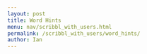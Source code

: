 ```yaml
---
layout: post
title: Word Hints
menu: nav/scribbl_with_users.html
permalink: /scribbl_with_users/word_hints/
author: Ian
---
```



<script>
const setupDiv = document.createElement("div");
const secretWordLabel = document.createElement("label");
secretWordLabel.textContent = "Enter the secret word:";
const secretWordInput = document.createElement("input");
secretWordInput.type = "password";
const startButton = document.createElement("button");
startButton.textContent = "Start Game";
setupDiv.appendChild(secretWordLabel);
setupDiv.appendChild(secretWordInput);
setupDiv.appendChild(startButton);
document.body.appendChild(setupDiv);

const gameDiv = document.createElement("div");
gameDiv.style.display = "none";
const hiddenWordElement = document.createElement("p");
hiddenWordElement.className = "hidden-word";
const hintElement = document.createElement("p");
hintElement.className = "hint";
const messageElement = document.createElement("p");
messageElement.className = "message";
const guessInput = document.createElement("input");
const submitGuessButton = document.createElement("button");
submitGuessButton.textContent = "Submit Guess";
const restartGameButton = document.createElement("button");
restartGameButton.textContent = "Restart Game";
restartGameButton.style.display = "none";

gameDiv.appendChild(hiddenWordElement);
gameDiv.appendChild(guessInput);
gameDiv.appendChild(submitGuessButton);
gameDiv.appendChild(hintElement);
gameDiv.appendChild(messageElement);
gameDiv.appendChild(restartGameButton);
document.body.appendChild(gameDiv);

let secretWord = "";
let hiddenWord = "";
let maxAttempts = 5;
let attemptsLeft = maxAttempts;
let hintRevealed = 0;

function hideWord(word) {
    return '*'.repeat(word.length);
}

function giveHint(word, revealedCount) {
    const hintArray = Array.from(hiddenWord);
    const revealIndices = new Set();
    while (revealIndices.size < revealedCount) {
        revealIndices.add(Math.floor(Math.random() * word.length));
    }
    revealIndices.forEach(index => {
        hintArray[index] = word[index];
    });
    return hintArray.join('');
}

function resetGame() {
    secretWord = "";
    hiddenWord = "";
    attemptsLeft = maxAttempts;
    hintRevealed = 0;
    hiddenWordElement.textContent = "";
    hintElement.textContent = "";
    messageElement.textContent = "";
    guessInput.value = "";
    setupDiv.style.display = "block";
    gameDiv.style.display = "none";
    restartGameButton.style.display = "none";
}

function handleGuess() {
    const guess = guessInput.value.trim().toLowerCase();
    guessInput.value = "";

    if (!guess) {
        messageElement.textContent = "Please enter a guess.";
        return;
    }

    if (guess === secretWord) {
        messageElement.style.color = "green";
        messageElement.textContent = "Congratulations! You've guessed the word!";
        restartGameButton.style.display = "inline-block";
        return;
    }

    attemptsLeft--;
    messageElement.style.color = "red";
    messageElement.textContent = `Wrong guess. Attempts left: ${attemptsLeft}.`;

    if (attemptsLeft <= 0) {
        messageElement.textContent = `Game Over! The correct word was: "${secretWord}"`;
        restartGameButton.style.display = "inline-block";
    } else if (attemptsLeft <= maxAttempts - Math.ceil(secretWord.length * 0.25)) {
        hintRevealed = Math.ceil(secretWord.length * 0.25);
        hiddenWord = giveHint(secretWord, hintRevealed);
        hiddenWordElement.textContent = hiddenWord;
        hintElement.textContent = `Hint: ${hiddenWord}`;
    }
}

startButton.addEventListener("click", () => {
    secretWord = secretWordInput.value.trim().toLowerCase();
    if (secretWord) {
        hiddenWord = hideWord(secretWord);
        hiddenWordElement.textContent = hiddenWord;
        attemptsLeft = maxAttempts;
        hintRevealed = 0;
        hintElement.textContent = "";
        messageElement.textContent = "";
        setupDiv.style.display = "none";
        gameDiv.style.display = "block";
    } else {
        alert("Please enter a valid word!");
    }
});

submitGuessButton.addEventListener("click", handleGuess);
guessInput.addEventListener("keypress", (event) => {
    if (event.key === "Enter") {
        event.preventDefault(); 
        handleGuess();
    }
});

restartGameButton.addEventListener("click", resetGame);
</script>


